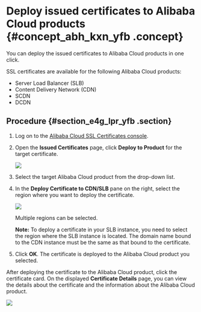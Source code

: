 # Deploy issued certificates to Alibaba Cloud products {#concept_abh_kxn_yfb .concept}

You can deploy the issued certificates to Alibaba Cloud products in one click.

SSL certificates are available for the following Alibaba Cloud products:

-   Server Load Balancer \(SLB\)
-   Content Delivery Network \(CDN\)
-   SCDN
-   DCDN

## Procedure {#section_e4g_lpr_yfb .section}

1.  Log on to the [Alibaba Cloud SSL Certificates console](https://yundunnext.console.aliyun.com/?p=casnext#/overview/cn-hangzhou).
2.  Open the **Issued Certificates** page, click **Deploy to Product** for the target certificate.

    ![](images/33411_en-US.png)

3.  Select the target Alibaba Cloud product from the drop-down list.
4.  In the **Deploy Certificate to CDN/SLB** pane on the right, select the region where you want to deploy the certificate.

    ![](images/33414_en-US.png)

    Multiple regions can be selected.

    **Note:** To deploy a certificate in your SLB instance, you need to select the region where the SLB instance is located. The domain name bound to the CDN instance must be the same as that bound to the certificate.

5.  Click **OK**. The certificate is deployed to the Alibaba Cloud product you selected.

After deploying the certificate to the Alibaba Cloud product, click the certificate card. On the displayed **Certificate Details** page, you can view the details about the certificate and the information about the Alibaba Cloud product.

![](images/33415_en-US.png)

